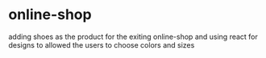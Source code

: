 # online-shop
adding shoes as the product for the exiting online-shop and using react for designs to allowed the users to choose colors and sizes  
